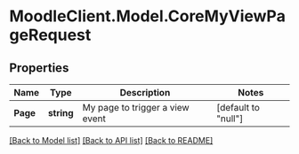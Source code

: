 # MoodleClient.Model.CoreMyViewPageRequest

## Properties

Name | Type | Description | Notes
------------ | ------------- | ------------- | -------------
**Page** | **string** | My page to trigger a view event | [default to "null"]

[[Back to Model list]](../README.md#documentation-for-models) [[Back to API list]](../README.md#documentation-for-api-endpoints) [[Back to README]](../README.md)

